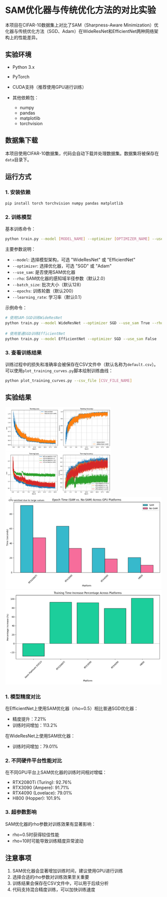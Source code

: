 # SAM优化器与传统优化方法的对比实验

本项目在CIFAR-10数据集上对比了SAM（Sharpness-Aware Minimization）优化器与传统优化方法（SGD、Adam）在WideResNet和EfficientNet两种网络架构上的性能差异。

## 实验环境

- Python 3.x
- PyTorch
- CUDA支持（推荐使用GPU进行训练）

- 其他依赖包：
  - numpy
  - pandas
  - matplotlib
  - torchvision

## 数据集下载

本项目使用CIFAR-10数据集，代码会自动下载并处理数据集。数据集将被保存在`data`目录下。

## 运行方式

### 1. 安装依赖

```bash
pip install torch torchvision numpy pandas matplotlib
```

### 2. 训练模型

基本训练命令：
```bash
python train.py --model [MODEL_NAME] --optimizer [OPTIMIZER_NAME] --use_sam [True/False]
```

主要参数说明：
- `--model`: 选择模型架构，可选 "WideResNet" 或 "EfficientNet"
- `--optimizer`: 选择优化器，可选 "SGD" 或 "Adam"
- `--use_sam`: 是否使用SAM优化器
- `--rho`: SAM优化器的感知域半径参数（默认2.0）
- `--batch_size`: 批次大小（默认128）
- `--epochs`: 训练轮数（默认200）
- `--learning_rate`: 学习率（默认0.1）

示例命令：
```bash
# 使用SAM-SGD训练WideResNet
python train.py --model WideResNet --optimizer SGD --use_sam True --rho 0.5

# 使用普通SGD训练EfficientNet
python train.py --model EfficientNet --optimizer SGD --use_sam False
```

### 3. 查看训练结果

训练过程中的损失和准确率会被保存在CSV文件中（默认名称为`default.csv`）。可以使用`plot_training_curves.py`脚本绘制训练曲线：

```bash
python plot_training_curves.py --csv_file [CSV_FILE_NAME]
```

## 实验结果

![WideResNet架构](fig/1.png)
![EfficientNet架构](fig/2.png)
![SAM对WideNet精度影响](fig/3.png)
![不同rho值和无SAM优化下的Loss-accuracy曲线](fig/4.png)

### 1. 模型精度对比

在EfficientNet上使用SAM优化器（rho=0.5）相比普通SGD优化器：
- 精度提升：7.21%
- 训练时间增加：113.2%

在WideResNet上使用SAM优化器：
- 训练时间增加：79.01%

### 2. 不同硬件平台性能对比

在不同GPU平台上SAM优化器的训练时间相对增幅：
- RTX2080Ti (Turing): 92.76%
- RTX3090 (Ampere): 91.71%
- RTX4090 (Lovelace): 79.01%
- H800 (Hopper): 101.9%

### 3. 超参数影响

SAM优化器的rho参数对训练效果有显著影响：
- rho=0.5时获得较佳性能
- rho=10时可能导致训练精度异常波动

## 注意事项

1. SAM优化器会显著增加训练时间，建议使用GPU进行训练
2. 选择合适的rho参数对训练效果至关重要
3. 训练结果会保存在CSV文件中，可以用于后续分析
4. 代码支持混合精度训练，可以加快训练速度